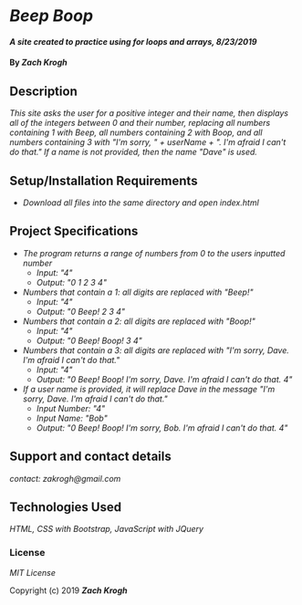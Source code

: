 # _Beep Boop_

#### _A site created to practice using for loops and arrays, 8/23/2019_

#### By _Zach Krogh_

## Description

_This site asks the user for a positive integer and their name, then displays all of the integers between 0 and their number, replacing all numbers containing 1 with Beep, all numbers containing 2 with Boop, and all numbers containing 3 with "I'm sorry, " + userName + ". I'm afraid I can't do that." If a name is not provided, then the name "Dave" is used._

## Setup/Installation Requirements

* _Download all files into the same directory and open index.html_

## Project Specifications

* _The program returns a range of numbers from 0 to the users inputted number_
  * _Input: "4"_
  * _Output: "0 1 2 3 4"_
* _Numbers that contain a 1: all digits are replaced with "Beep!"_
  * _Input: "4"_
  * _Output: "0 Beep! 2 3 4"_
* _Numbers that contain a 2: all digits are replaced with "Boop!"_
  * _Input: "4"_
  * _Output: "0 Beep! Boop! 3 4"_
* _Numbers that contain a 3: all digits are replaced with "I'm sorry, Dave. I'm afraid I can't do that."_
  * _Input: "4"_
  * _Output: "0 Beep! Boop! I'm sorry, Dave. I'm afraid I can't do that. 4"_
* _If a user name is provided, it will replace Dave in the message "I'm sorry, Dave. I'm afraid I can't do that."_
  * _Input Number: "4"_
  * _Input Name: "Bob"_
  * _Output: "0 Beep! Boop! I'm sorry, Bob. I'm afraid I can't do that. 4"_

## Support and contact details

_contact: zakrogh@gmail.com_

## Technologies Used

_HTML, CSS with Bootstrap, JavaScript with JQuery_

### License

*MIT License*

Copyright (c) 2019 **_Zach Krogh_**
